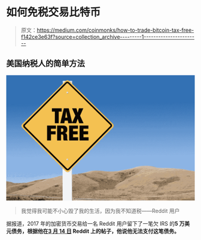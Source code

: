 # 如何免税交易比特币

> 原文：<https://medium.com/coinmonks/how-to-trade-bitcoin-tax-free-f142ce3e63f?source=collection_archive---------1----------------------->

## 美国纳税人的简单方法

![](img/a3dd1e5702b3acb1c87d951bce4f7c72.png)

> 我觉得我可能不小心毁了我的生活，因为我不知道税——Reddit 用户

据报道，2017 年的加密货币交易给一名 Reddit 用户留下了一笔欠 IRS 的**5 万美元债务，根据他在[3 月 14 日](https://www.reddit.com/r/personalfinance/comments/84huks/i_just_discovered_that_i_owe_the_irs_50k_that_i/) Reddit 上的帖子，他说他无法支付这笔债务。**